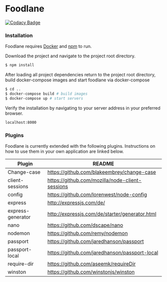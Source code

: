 # Foodlane

[![Codacy Badge](https://api.codacy.com/project/badge/Grade/ab011d6fa45948589ff8b2775b5c265a)](https://www.codacy.com/app/Boxie/foodlane?utm_source=github.com&amp;utm_medium=referral&amp;utm_content=Boxie/foodlane&amp;utm_campaign=Badge_Grade)

### Installation

Foodlane requires [Docker](https://www.docker.com/) and [npm](https://www.npmjs.com/) to run.

Download the project and navigate to the project root directory.

```sh
$ npm install
```

After loading all project dependencies return to the project root directory, build docker-compose images and start foodlane via docker-compose

```sh
$ cd ..
$ docker-compose build # build images
$ docker-compose up # start servers
```

Verify the installation by navigating to your server address in your preferred browser.

```sh
localhost:8000
```
### Plugins

Foodlane is currently extended with the following plugins. Instructions on how to use them in your own application are linked below.

| Plugin | README |
| ------ | ------ |
| Change-case | https://github.com/blakeembrey/change-case |
| client-sessions | https://github.com/mozilla/node-client-sessions |
| config | https://github.com/lorenwest/node-config |
| express | http://expressjs.com/de/ |
| express-generator | http://expressjs.com/de/starter/generator.html |
| nano | https://github.com/dscape/nano |
| nodemon | https://github.com/remy/nodemon |
| passport | https://github.com/jaredhanson/passport |
| passport-local | https://github.com/jaredhanson/passport-local |
| require-dir | https://github.com/aseemk/requireDir |
| winston | https://github.com/winstonjs/winston |